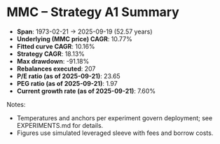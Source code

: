 # MMC – Strategy A1 Summary

- **Span**: 1973-02-21 → 2025-09-19 (52.57 years)
- **Underlying (MMC price) CAGR**: 10.77%
- **Fitted curve CAGR**: 10.16%
- **Strategy CAGR**: 18.13%
- **Max drawdown**: -91.18%
- **Rebalances executed**: 207
- **P/E ratio (as of 2025-09-21)**: 23.65
- **PEG ratio (as of 2025-09-21)**: 1.97
- **Current growth rate (as of 2025-09-21)**: 7.60%

Notes:

- Temperatures and anchors per experiment govern deployment; see EXPERIMENTS.md for details.
- Figures use simulated leveraged sleeve with fees and borrow costs.


